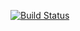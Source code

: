[![Build Status](https://travis-ci.org/LKS007/file_uploader.svg?branch=master)](https://travis-ci.org/LKS007/file_uploader)
